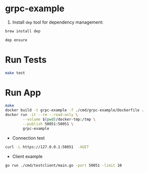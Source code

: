 # grpc-example
1. Install `dep` tool for dependency management:
```sh
brew install dep
```
```sh
dep ensure
```
# Run Tests
```bash
make test
```

# Run App
```bash
make
docker build -t grpc-example -f ./cmd/grpc-example/Dockerfile .
docker run -it --rm --read-only \
        --volume $(pwd)/docker-tmp:/tmp \
        --publish 50051:50051 \
        grpc-example
```
* Connection test
```bash
curl -L https://127.0.0.1:50051  -XGET
```

* Client example
```bash
go run ./cmd/testclient/main.go -port 50051 -limit 10
```
